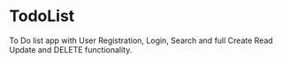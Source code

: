 # TodoList
To Do list app with User Registration, Login, Search and full Create Read Update and DELETE functionality.


